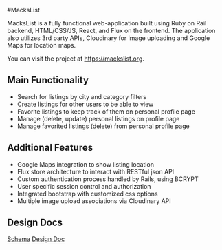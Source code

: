 #MacksList

MacksList is a fully functional web-application built using Ruby on Rail backend,
HTML/CSS/JS, React, and Flux on the frontend. The application also utilizes 3rd
party APIs, Cloudinary for image uploading and Google Maps for location maps.

You can visit the project at https://mackslist.org.

## Main Functionality

- Search for listings by city and category filters
- Create listings for other users to be able to view
- Favorite listings to keep track of them on personal profile page
- Manage (delete, update) personal listings on profile page
- Manage favorited listings (delete) from personal profile page

## Additional Features

- Google Maps integration to show listing location
- Flux store architecture to interact with RESTful json API
- Custom authentication process handled by Rails, using BCRYPT
- User specific session control and authorization
- Integrated bootstrap with customized css options
- Multiple image upload associations via Cloudinary API


## Design Docs
[Schema][schema]
[Design Doc][design]

[schema]: https://docs.google.com/spreadsheets/d/1KnhgUhN-IOz86nop6256eKNmh3myQn5JpoEqpfmv9Ys/edit?usp=sharing
[design]: ./docs/devREADME.md
